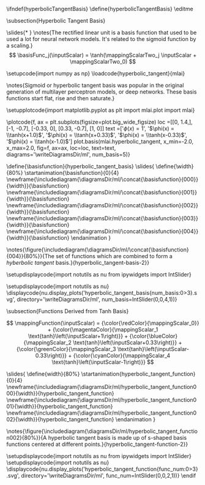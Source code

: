 \ifndef{hyperbolicTangentBasis}
\define{hyperbolicTangentBasis}
\editme

\subsection{Hyperbolic Tangent Basis}

\slides{* }
\notes{The rectified linear unit is a basis function that used to be used a lot for neural network models. It's related to the sigmoid function by a scaling.}
$$
\basisFunc_j(\inputScalar) = \tanh(\mappingScalarTwo_j \inputScalar + \mappingScalarTwo_0)
$$

\setupcode{import numpy as np}
\loadcode{hyperbolic_tangent}{mlai}

\notes{Sigmoid or hyperbolic tangent basis was popular in the original generation of multilayer perceptron models, or deep networks. These basis functions start flat, rise and then saturate.}

\setupplotcode{import matplotlib.pyplot as plt
import mlai.plot
import mlai}

\plotcode{f, ax = plt.subplots(figsize=plot.big_wide_figsize)
loc =[[0, 1.4,],
      [-1, -0.7],
      [-0.33, 0],
      [0.33, -0.7],
      [1, 0]]
text =['$\phi(x) = 1$',
       '$\phi(x) = \\tanh(x+1.0)$',
       '$\phi(x) = \\tanh(x+0.33)$',
       '$\phi(x) = \\tanh(x-0.33)$',
       '$\phi(x) = \\tanh(x-1.0)$']
plot.basis(mlai.hyperbolic_tangent, x_min=-2.0, x_max=2.0,
           fig=f, ax=ax, loc=loc, text=text,
           diagrams='\writeDiagramsDir/ml',
           num_basis=5)}

\define{\basisfunction}{hyperbolic_tangent_basis}
\slides{
\define{\width}{80%}
\startanimation{\basisfunction}{0}{4}
\newframe{\includediagram{\diagramsDir/ml/\concat{\basisfunction}{000}}{\width}}{\basisfunction}
\newframe{\includediagram{\diagramsDir/ml/\concat{\basisfunction}{001}}{\width}}{\basisfunction}
\newframe{\includediagram{\diagramsDir/ml/\concat{\basisfunction}{002}}{\width}}{\basisfunction}
\newframe{\includediagram{\diagramsDir/ml/\concat{\basisfunction}{003}}{\width}}{\basisfunction}
\newframe{\includediagram{\diagramsDir/ml/\concat{\basisfunction}{004}}{\width}}{\basisfunction}
\endanimation
}

\notes{\figure{\includediagram{\diagramsDir/ml/\concat{\basisfunction}{004}}{80%}}{The set of functions which are combined to form a *hyberbolic tangent* basis.}{hyperbolic_tangent-basis-2}}

\setupdisplaycode{import notutils as nu
from ipywidgets import IntSlider}

\setupdisplaycode{import notutils as nu}
\displaycode{nu.display_plots('hyperbolic_tangent_basis{num_basis:0>3}.svg', 
                            directory='\writeDiagramsDir/ml', 
							num_basis=IntSlider(0,0,4,1))}

\subsection{Functions Derived from Tanh Basis}

$$
\mappingFunction(\inputScalar) = {\color{\redColor}{\mappingScalar_0}}   + {\color{\magentaColor}{\mappingScalar_1 \text{tanh}\left(\inputScalar+1\right)}}  + {\color{\blueColor}{\mappingScalar_2 \text{tanh}\left(\inputScalar+0.33\right)}}  + {\color{\greenColor}{\mappingScalar_3 \text{tanh}\left(\inputScalar-0.33\right)}} + {\color{\cyanColor}{\mappingScalar_4 \text{tanh}\left(\inputScalar-1\right)}}
$$

\slides{
\define{width}{80%}
\startanimation{hyperbolic_tangent_function}{0}{4}
\newframe{\includediagram{\diagramsDir/ml/hyperbolic_tangent_function000}{\width}}{hyperbolic_tangent_function}
\newframe{\includediagram{\diagramsDir/ml/hyperbolic_tangent_function001}{\width}}{hyperbolic_tangent_function}
\newframe{\includediagram{\diagramsDir/ml/hyperbolic_tangent_function002}{\width}}{hyperbolic_tangent_function}
\endanimation
}

\notes{\figure{\includediagram{\diagramsDir/ml/hyperbolic_tangent_function002}{80%}}{A hyperbolic tangent basis is made up of s-shaped basis functions centered at different points.}{hyperbolic_tangent-function-2}}

\setupdisplaycode{import notutils as nu
from ipywidgets import IntSlider}
\setupdisplaycode{import notutils as nu}
\displaycode{nu.display_plots('hyperbolic_tangent_function{func_num:0>3}.svg', 
                            directory='\writeDiagramsDir/ml', 
							func_num=IntSlider(0,0,2,1))}
\endif

